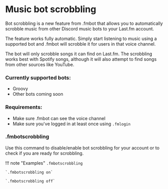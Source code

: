 # Music bot scrobbling

Bot scrobbling is a new feature from .fmbot that allows you to automatically scrobble music from other Discord music bots to your Last.fm account. 

The feature works fully automatic. Simply start listening to music using a supported bot and .fmbot will scrobble it for users in that voice channel.

The bot will only scrobble songs it can find on Last.fm. The scrobbling works best with Spotify songs, although it will also attempt to find songs from other sources like YouTube.

### Currently supported bots: 

* Groovy
* Other bots coming soon

### Requirements:

* Make sure .fmbot can see the voice channel
* Make sure you've logged in at least once using `.fmlogin`


### .fmbotscrobbling

Use this command to disable/enable bot scrobbling for your account or to check if you are ready for scrobbling.

!!! note "Examples"
    `.fmbotscrobbling`

    `.fmbotscrobbling on`

    `.fmbotscrobbling off`